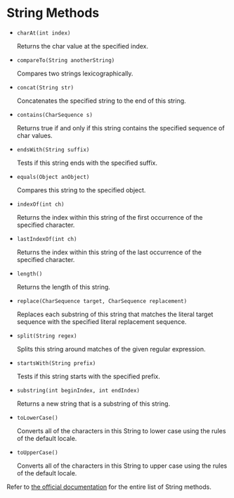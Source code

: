 # String Methods

+ `charAt(int index)`

  Returns the char value at the specified index.
  
+ `compareTo(String anotherString)`

  Compares two strings lexicographically.
  
+ `concat(String str)`

  Concatenates the specified string to the end of this string.
  
+ `contains(CharSequence s)`

  Returns true if and only if this string contains the specified sequence of char values.
  
+ `endsWith(String suffix)`

  Tests if this string ends with the specified suffix.
  
+ `equals(Object anObject)`

  Compares this string to the specified object.
  
+ `indexOf(int ch)`

  Returns the index within this string of the first occurrence of the specified character.
  
+ `lastIndexOf(int ch)`

  Returns the index within this string of the last occurrence of the specified character.
  
+ `length()`

  Returns the length of this string.
  
+ `replace(CharSequence target, CharSequence replacement)`

  Replaces each substring of this string that matches the literal target sequence with the specified literal replacement sequence.
  
+ `split(String regex)`

  Splits this string around matches of the given regular expression.
  
+ `startsWith(String prefix)`

  Tests if this string starts with the specified prefix.
  
+ `substring(int beginIndex, int endIndex)`

  Returns a new string that is a substring of this string.
  
+ `toLowerCase()`

  Converts all of the characters in this String to lower case using the rules of the default locale.
  
+ `toUpperCase()`

  Converts all of the characters in this String to upper case using the rules of the default locale.
  
Refer to [the official documentation](https://docs.oracle.com/javase/7/docs/api/java/lang/String.html#compareTo(java.lang.String)) for the entire list of String methods.
